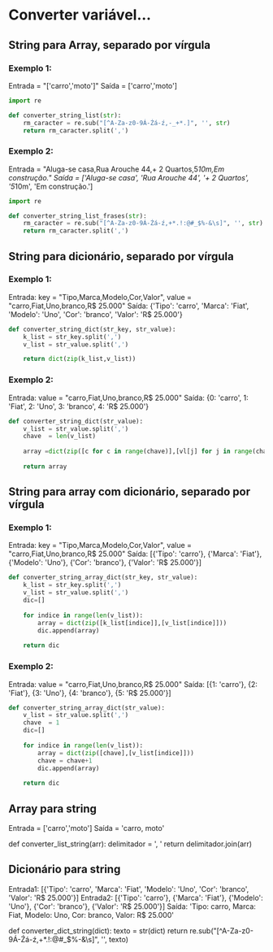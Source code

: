 Converter variável...
===

String para Array, separado por vírgula
---

### Exemplo 1:

Entrada = "['carro','moto']"
Saída   = ['carro','moto']

```python
import re

def converter_string_list(str):
    rm_caracter = re.sub("[^A-Za-z0-9Á-Źá-ź,-_+*.]", '', str)
    return rm_caracter.split(',')
```

### Exemplo 2:

Entrada = "Aluga-se casa,Rua Arouche 44,+ 2 Quartos,5*10m,Em construção."
Saída   = ['Aluga-se casa', 'Rua Arouche 44', '+ 2 Quartos', '5*10m', 'Em construção.']

```python
import re

def converter_string_list_frases(str):
    rm_caracter = re.sub("[^A-Za-z0-9Á-Źá-ź,+*.!:@#_$%-&\s]", '', str)
    return rm_caracter.split(',')
```


String para dicionário, separado por vírgula
---

### Exemplo 1:

Entrada: key = "Tipo,Marca,Modelo,Cor,Valor", value = "carro,Fiat,Uno,branco,R$ 25.000"
Saída:   {'Tipo': 'carro', 'Marca': 'Fiat', 'Modelo': 'Uno', 'Cor': 'branco', 'Valor': 'R$ 25.000'}

```python
def converter_string_dict(str_key, str_value):
    k_list = str_key.split(',')
    v_list = str_value.split(',')

    return dict(zip(k_list,v_list))
```

### Exemplo 2:

Entrada: value = "carro,Fiat,Uno,branco,R$ 25.000"
Saída:   {0: 'carro', 1: 'Fiat', 2: 'Uno', 3: 'branco', 4: 'R$ 25.000'}

```python
def converter_string_dict(str_value):
    v_list = str_value.split(',')
    chave  = len(v_list)
    
    array =dict(zip([c for c in range(chave)],[vl[j] for j in range(chave)]))
    
    return array
```

String para array com dicionário, separado por vírgula
---

### Exemplo 1:

Entrada: key = "Tipo,Marca,Modelo,Cor,Valor", value = "carro,Fiat,Uno,branco,R$ 25.000"
Saída:   [{'Tipo': 'carro'}, {'Marca': 'Fiat'}, {'Modelo': 'Uno'}, {'Cor': 'branco'}, {'Valor': 'R$ 25.000'}]

```python
def converter_string_array_dict(str_key, str_value):
    k_list = str_key.split(',')
    v_list = str_value.split(',')
    dic=[]
    
    for indice in range(len(v_list)):
        array = dict(zip([k_list[indice]],[v_list[indice]]))
        dic.append(array)
    
    return dic
```

### Exemplo 2:

Entrada: value = "carro,Fiat,Uno,branco,R$ 25.000"
Saída:   [{1: 'carro'}, {2: 'Fiat'}, {3: 'Uno'}, {4: 'branco'}, {5: 'R$ 25.000'}]

```python
def converter_string_array_dict(str_value):
    v_list = str_value.split(',')
    chave  = 1
    dic=[]
    
    for indice in range(len(v_list)):
        array = dict(zip([chave],[v_list[indice]]))
        chave = chave+1
        dic.append(array)
    
    return dic
```




Array para string
---

Entrada = ['carro','moto']
Saída   = 'carro, moto'

def converter_list_string(arr):
    delimitador = ', '
    return delimitador.join(arr)


Dicionário para string
---

Entrada1: [{'Tipo': 'carro', 'Marca': 'Fiat', 'Modelo': 'Uno', 'Cor': 'branco', 'Valor': 'R$ 25.000'}]
Entrada2: [{'Tipo': 'carro'}, {'Marca': 'Fiat'}, {'Modelo': 'Uno'}, {'Cor': 'branco'}, {'Valor': 'R$ 25.000'}]
Saída:    'Tipo: carro, Marca: Fiat, Modelo: Uno, Cor: branco, Valor: R$ 25.000'

def converter_dict_string(dict):
    texto = str(dict)
    return re.sub("[^A-Za-z0-9Á-Źá-ź,+*.!:@#_$%-&\s]", '', texto)
